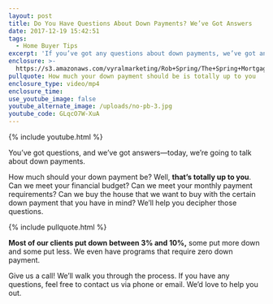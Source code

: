 ```yaml
---
layout: post
title: Do You Have Questions About Down Payments? We’ve Got Answers
date: 2017-12-19 15:42:51
tags:
  - Home Buyer Tips
excerpt: 'If you’ve got any questions about down payments, we’ve got answers for you.'
enclosure: >-
  https://s3.amazonaws.com/vyralmarketing/Rob+Spring/The+Spring+Mortgage+Team+Presents-+Do+You+Have+Questions+About+Down+Payments%253F+Weve+Got+Answers.mp4
pullquote: How much your down payment should be is totally up to you
enclosure_type: video/mp4
enclosure_time:
use_youtube_image: false
youtube_alternate_image: /uploads/no-pb-3.jpg
youtube_code: GLqcO7W-XuA
---
```



{% include youtube.html %}

You’ve got questions, and we’ve got answers—today, we’re going to talk about down payments.

How much should your down payment be? Well, **that’s totally up to you**. Can we meet your financial budget? Can we meet your monthly payment requirements? Can we buy the house that we want to buy with the certain down payment that you have in mind? We’ll help you decipher those questions.

{% include pullquote.html %}

**Most of our clients put down between 3% and 10%,** some put more down and some put less. We even have programs that require zero down payment.

Give us a call! We’ll walk you through the process. If you have any questions, feel free to contact us via phone or email. We’d love to help you out.